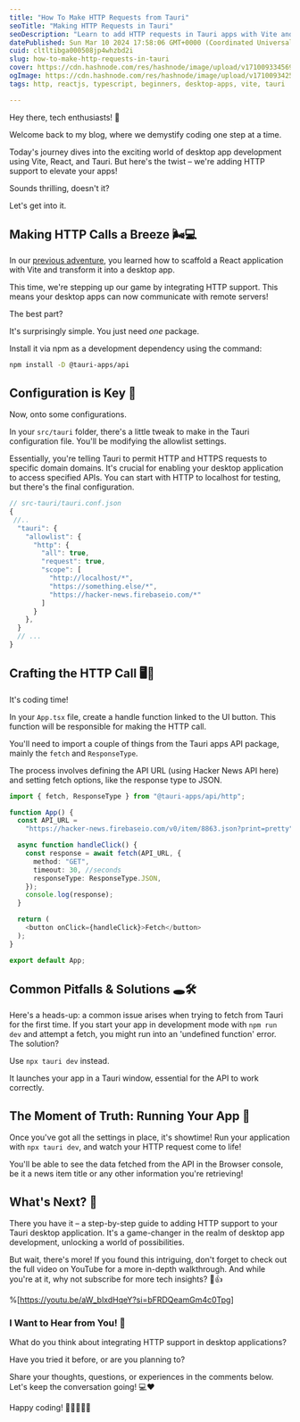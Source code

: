```yaml
---
title: "How To Make HTTP Requests from Tauri"
seoTitle: "Making HTTP Requests in Tauri"
seoDescription: "Learn to add HTTP requests in Tauri apps with Vite and React - a simple guide for desktop app development with HTTP support"
datePublished: Sun Mar 10 2024 17:58:06 GMT+0000 (Coordinated Universal Time)
cuid: cltltibga000508jp4whzbd2i
slug: how-to-make-http-requests-in-tauri
cover: https://cdn.hashnode.com/res/hashnode/image/upload/v1710093345693/b9ccd0a1-ebee-46d3-a8bb-7e121304c510.png
ogImage: https://cdn.hashnode.com/res/hashnode/image/upload/v1710093425271/b40a3a0d-4377-43f6-a557-a51e738be4cd.png
tags: http, reactjs, typescript, beginners, desktop-apps, vite, tauri

---
```


Hey there, tech enthusiasts! 🌟

Welcome back to my blog, where we demystify coding one step at a time.

Today's journey dives into the exciting world of desktop app development using Vite, React, and Tauri. But here's the twist – we're adding HTTP support to elevate your apps!

Sounds thrilling, doesn't it?

Let's get into it.

## Making HTTP Calls a Breeze 🌬️💻

In our [previous adventure](https://youtu.be/XmTdvx4xM6I?si=PxEFufhZ6NARZOHI), you learned how to scaffold a React application with Vite and transform it into a desktop app.

This time, we're stepping up our game by integrating HTTP support. This means your desktop apps can now communicate with remote servers!

The best part?

It's surprisingly simple. You just need *one* package.

Install it via npm as a development dependency using the command:

```bash
npm install -D @tauri-apps/api
```

## Configuration is Key 🔑

Now, onto some configurations.

In your `src/tauri` folder, there's a little tweak to make in the Tauri configuration file. You'll be modifying the allowlist settings.

Essentially, you're telling Tauri to permit HTTP and HTTPS requests to specific domain domains. It's crucial for enabling your desktop application to access specified APIs. You can start with HTTP to localhost for testing, but there's the final configuration.

```typescript
// src-tauri/tauri.conf.json
{
 //..
  "tauri": {
    "allowlist": {
      "http": {
        "all": true,
        "request": true,
        "scope": [
          "http://localhost/*",
          "https://something.else/*",
          "https://hacker-news.firebaseio.com/*"
        ]
      }
    },
  }
  // ...
}
```

## Crafting the HTTP Call 🖥️📡

It's coding time!

In your `App.tsx` file, create a handle function linked to the UI button. This function will be responsible for making the HTTP call.

You'll need to import a couple of things from the Tauri apps API package, mainly the `fetch` and `ResponseType`.

The process involves defining the API URL (using Hacker News API here) and setting fetch options, like the response type to JSON.

```typescript
import { fetch, ResponseType } from "@tauri-apps/api/http";

function App() {
  const API_URL =
    "https://hacker-news.firebaseio.com/v0/item/8863.json?print=pretty";

  async function handleClick() {
    const response = await fetch(API_URL, {
      method: "GET",
      timeout: 30, //seconds
      responseType: ResponseType.JSON,
    });
    console.log(response);
  }

  return (
    <button onClick={handleClick}>Fetch</button>  
  );
}

export default App;
```

## Common Pitfalls & Solutions 🕳️🛠️

Here's a heads-up: a common issue arises when trying to fetch from Tauri for the first time. If you start your app in development mode with `npm run dev` and attempt a fetch, you might run into an 'undefined function' error. The solution?

Use `npx tauri dev` instead.

It launches your app in a Tauri window, essential for the API to work correctly.

## The Moment of Truth: Running Your App 🚀

Once you've got all the settings in place, it's showtime! Run your application with `npx tauri dev`, and watch your HTTP request come to life!

You'll be able to see the data fetched from the API in the Browser console, be it a news item title or any other information you're retrieving!

## What's Next? 🤔

There you have it – a step-by-step guide to adding HTTP support to your Tauri desktop application. It's a game-changer in the realm of desktop app development, unlocking a world of possibilities.

But wait, there's more! If you found this intriguing, don't forget to check out the full video on YouTube for a more in-depth walkthrough. And while you're at it, why not subscribe for more tech insights? 🎥👍

%[https://youtu.be/aW_blxdHqeY?si=bFRDQeamGm4c0Tpg] 

### I Want to Hear from You! 💬

What do you think about integrating HTTP support in desktop applications?

Have you tried it before, or are you planning to?

Share your thoughts, questions, or experiences in the comments below. Let's keep the conversation going! 💻❤️

Happy coding! 🌟👩‍💻👨‍💻